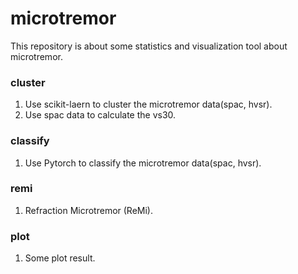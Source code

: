 # microtremor

This repository is about some statistics and visualization tool about microtremor.

### cluster

1. Use scikit-laern to cluster the microtremor data(spac, hvsr).
2. Use spac data to calculate the vs30.

### classify

1. Use Pytorch to classify the microtremor data(spac, hvsr).

### remi

1. Refraction Microtremor (ReMi).

### plot

1. Some plot result.

